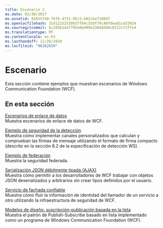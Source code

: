 ```yaml
---
title: Escenario 2
ms.date: 03/30/2017
ms.assetid: 816557e0-f676-4731-95c5-b02cbef3d8d7
ms.openlocfilehash: 31d12152530b57f84c55df79c40fdead1ce53924
ms.sourcegitcommit: bc293b14af795e0e999e3304dd40c0222cf2ffe4
ms.translationtype: MT
ms.contentlocale: es-ES
ms.lasthandoff: 11/26/2020
ms.locfileid: "96262650"
---
```

# <a name="scenario"></a>Escenario

Esta sección contiene ejemplos que muestran escenarios de Windows Communication Foundation (WCF).  
  
## <a name="in-this-section"></a>En esta sección  

 [Escenarios de enlace de datos](data-binding-scenarios.md)  
 Muestra escenarios de enlace de datos de WCF.  
  
 [Ejemplo de seguridad de la detección](discovery-security-sample.md)  
 Muestra cómo implementar canales personalizados que calculan y comprueban las firmas de mensaje utilizando el formato de firma compacto (descrito en la sección 8.2 de la especificación de detección WS).  
  
 [Ejemplo de federación](federation-sample.md)  
 Muestra la seguridad federada.  
  
 [Serialización JSON débilmente tipada (AJAX)](weakly-typed-json-serialization-sample.md)  
 Muestra cómo permitir a los desarrolladores de WCF trabajar con objetos JSON deserializados y arbitrarios sin crear tipos definidos por el usuario.  
  
 [Servicio de fachada confiable](trusted-facade-service.md)  
 Muestra cómo fluir la información de identidad del llamador de un servicio a otro utilizando la infraestructura de seguridad de WCF.  
  
 [Modelos de diseño: suscripción-publicación basada en la lista](design-patterns-list-based-publish-subscribe.md)  
 Muestra el patrón de Publish-Subscribe basado en lista implementado como un programa de Windows Communication Foundation (WCF).
